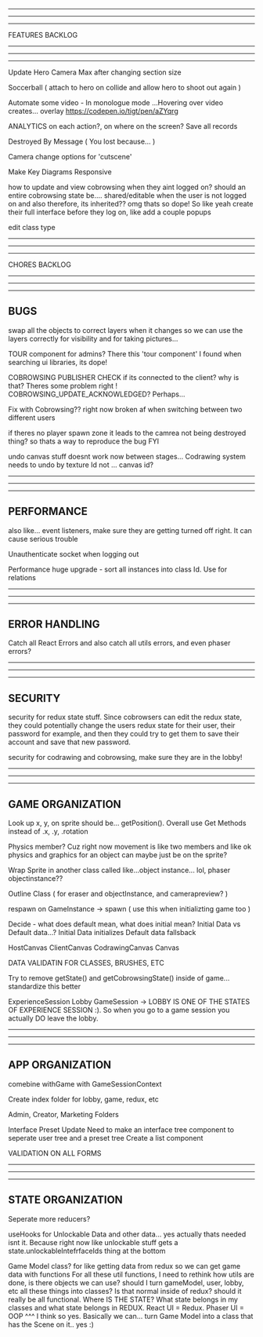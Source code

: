 --------------------------------------------------------------------------------------
--------------------------------------------------------------------------------------
--------------------------------------------------------------------------------------

FEATURES BACKLOG

--------------------------------------------------------------------------------------
--------------------------------------------------------------------------------------
--------------------------------------------------------------------------------------

Update Hero Camera Max after changing section size

Soccerball ( attach to hero on collide and allow hero to shoot out again )

Automate some video - In monologue mode …Hovering over video creates… overlay
https://codepen.io/tigt/pen/aZYqrg

ANALYTICS on each action?, on where on the screen? Save all records

Destroyed By Message ( You lost because... )

Camera change options for 'cutscene'

Make Key Diagrams Responsive

how to update and view cobrowsing when they aint logged on?
should an entire cobrowsing state be.... shared/editable when the user is not logged on
and also therefore, its inherited?? omg thats so dope! So like yeah create their full interface before they log on, like add a couple popups

edit class type

--------------------------------------------------------------------------------------
--------------------------------------------------------------------------------------
--------------------------------------------------------------------------------------

CHORES BACKLOG

--------------------------------------------------------------------------------------
--------------------------------------------------------------------------------------
--------------------------------------------------------------------------------------
BUGS
--------------------------------------------------------------------------------------

swap all the objects to correct layers when it changes so we can use the layers correctly for visibility and for taking pictures...

TOUR component for admins? There this 'tour component' I found when searching ui libraries, its dope!

COBROWSING PUBLISHER CHECK if its connected to the client? why is that? Theres some problem right ! COBROWSING_UPDATE_ACKNOWLEDGED? Perhaps...

Fix with Cobrowsing?? right now broken af when switching between two different users

if theres no player spawn zone it leads to the camrea not being destroyed thing? so thats a way to reproduce the bug FYI

undo canvas stuff doesnt work now between stages... Codrawing system needs to undo by texture Id not ... canvas id?

--------------------------------------------------------------------------------------
--------------------------------------------------------------------------------------
--------------------------------------------------------------------------------------
PERFORMANCE
--------------------------------------------------------------------------------------

also like... event listeners, make sure they are getting turned off right. It can cause serious trouble

Unauthenticate socket when logging out

Performance huge upgrade - sort all instances into class Id. Use for relations

--------------------------------------------------------------------------------------
--------------------------------------------------------------------------------------
--------------------------------------------------------------------------------------
ERROR HANDLING
--------------------------------------------------------------------------------------

Catch all React Errors and also catch all utils errors, and even phaser errors?

--------------------------------------------------------------------------------------
--------------------------------------------------------------------------------------
--------------------------------------------------------------------------------------
SECURITY
--------------------------------------------------------------------------------------

security for redux state stuff. Since cobrowsers can edit the redux state, they could potentially change the users redux state for their user, their password for example, and then they could try to get them to save their account and save that new password.

security for codrawing and cobrowsing, make sure they are in the lobby!

--------------------------------------------------------------------------------------
--------------------------------------------------------------------------------------
--------------------------------------------------------------------------------------
GAME ORGANIZATION
--------------------------------------------------------------------------------------

Look up x, y, on sprite should be... getPosition(). Overall use Get Methods instead of .x, .y, .rotation

Physics member? Cuz right now movement is like two members and like ok physics and graphics for an object can maybe just be on the sprite?

Wrap Sprite in another class called like...object instance... lol, phaser objectinstance??

Outline Class ( for eraser and objectInstance, and camerapreview? )

respawn on GameInstance -> spawn ( use this when initializting game too )

Decide - what does default mean, what does initial mean?
  Initial Data vs Default data...?
  Initial Data initializes
  Default data fallsback

HostCanvas
ClientCanvas
  CodrawingCanvas
  Canvas

DATA VALIDATIN FOR CLASSES, BRUSHES, ETC

Try to remove getState() and getCobrowsingState() inside of game... standardize this better

ExperienceSession
  Lobby
  GameSession
-> LOBBY IS ONE OF THE STATES OF EXPERIENCE SESSION :). So when you go to a game session you actually DO leave the lobby.

--------------------------------------------------------------------------------------
--------------------------------------------------------------------------------------
--------------------------------------------------------------------------------------
APP ORGANIZATION
--------------------------------------------------------------------------------------

comebine withGame with GameSessionContext

Create index folder for lobby, game, redux, etc

Admin, Creator, Marketing Folders

Interface Preset Update
  Need to make an interface tree component to seperate user tree and a preset tree
  Create a list component

VALIDATION ON ALL FORMS

--------------------------------------------------------------------------------------
--------------------------------------------------------------------------------------
--------------------------------------------------------------------------------------
STATE ORGANIZATION
--------------------------------------------------------------------------------------

Seperate more reducers?

useHooks for Unlockable Data and other data... yes actually thats needed isnt it. Because right now like unlockable stuff gets a state.unlockableIntefrfaceIds thing at the bottom

Game Model class? for like getting data from redux so we can get game data with functions
For all these util functions, I need to rethink how utils are done, is there objects we can use? should I turn gameModel, user, lobby, etc all these things into classes? Is that normal inside of redux? should it really be all functional. Where IS THE STATE? What state belongs in my classes and what state belongs in REDUX. React UI = Redux. Phaser UI = OOP
^^^
I think so yes. Basically we can... turn Game Model into a class that has the Scene on it.. yes :)